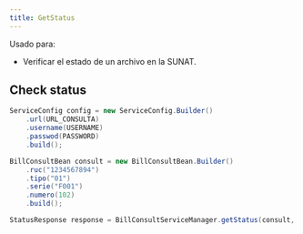 ```yaml
---
title: GetStatus
---
```


Usado para:

- Verificar el estado de un archivo en la SUNAT.

## Check status

```java
ServiceConfig config = new ServiceConfig.Builder()
    .url(URL_CONSULTA)
    .username(USERNAME)
    .passwod(PASSWORD)
    .build();

BillConsultBean consult = new BillConsultBean.Builder()
    .ruc("1234567894")
    .tipo("01")
    .serie("F001")
    .numero(102)
    .build();

StatusResponse response = BillConsultServiceManager.getStatus(consult, config);
```
